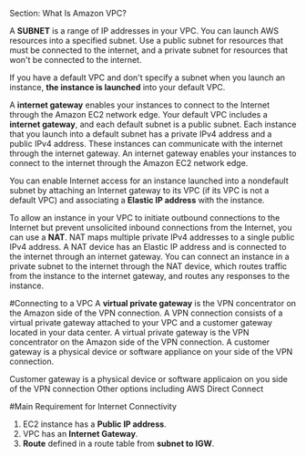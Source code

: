 Section: What Is Amazon VPC?

A **SUBNET** is a range of IP addresses in your VPC.
You can launch AWS resources into a specified subnet. Use a public subnet for resources that must be connected to the internet, and a private subnet for resources that won't be connected to the internet.

If you have a default VPC and don't specify a subnet when you launch an instance, **the instance is launched** into your default VPC.

A **internet gateway** enables your instances to connect to the Internet through the Amazon EC2 network edge. Your default VPC includes a **internet gateway**, and each default subnet is a public subnet. Each instance that you launch into a default subnet has a private IPv4 address and a public IPv4 address. These instances can communicate with the internet through the internet gateway. An internet gateway enables your instances to connect to the internet through the Amazon EC2 network edge.

You can enable Internet access for an instance launched into a nondefault subnet by attaching an Internet gateway to its VPC (if its VPC is not a default VPC) and associating a **Elastic IP address** with the instance.

To allow an instance in your VPC to initiate outbound connections to the Internet but prevent unsolicited inbound connections from the Internet, you can use a **NAT**. NAT maps multiple private IPv4 addresses to a single public IPv4 address. A NAT device has an Elastic IP address and is connected to the internet through an internet gateway. You can connect an instance in a private subnet to the internet through the NAT device, which routes traffic from the instance to the internet gateway, and routes any responses to the instance.


#Connecting to a VPC
A **virtual private gateway** is the VPN concentrator on the Amazon side of the VPN connection. A VPN connection consists of a virtual private gateway attached to your VPC and a customer gateway located in your data center. A virtual private gateway is the VPN concentrator on the Amazon side of the VPN connection. A customer gateway is a physical device or software appliance on your side of the VPN connection.

Customer gateway is a physical device or software applicaion on you side of the VPN connection
Other options including AWS Direct Connect

#Main Requirement for Internet Connectivity

1) EC2 instance has a **Public IP address**.
2) VPC has an **Internet Gateway**.
3) **Route** defined in a route table from **subnet to IGW**.